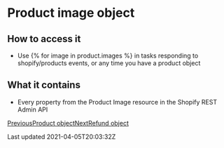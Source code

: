 # Product image object

## How to access it

- Use {% for image in product.images %} in tasks responding to shopify/products events, or any time you have a product object

## What it contains

- Every property from the Product Image resource in the Shopify REST Admin API

[PreviousProduct object](/platform/liquid/objects/shopify/product)[NextRefund object](/platform/liquid/objects/shopify/refund)

Last updated 2021-04-05T20:03:32Z